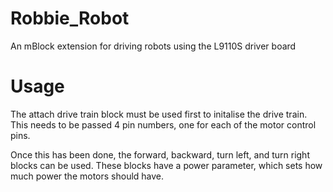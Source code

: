 # Robbie_Robot
An mBlock extension for driving robots using the L9110S driver board

# Usage
The attach drive train block must be used first to initalise the drive train. This needs to be passed 4 pin numbers, one for each of the motor control pins.

Once this has been done, the forward, backward, turn left, and turn right blocks can be used. These blocks have a power parameter, which sets how much power the motors should have.
